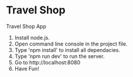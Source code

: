 # Travel Shop
Travel Shop App

1. Install node.js.
2. Open command line console in the project file.
3. Type 'npm install' to install all dependacies.
4. Type 'npm run dev' to run the server.
5. Go to http://localhost:8080
6. Have Fun!
